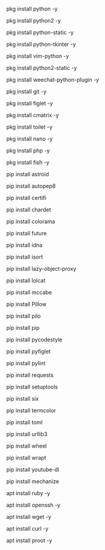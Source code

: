 pkg install python -y

pkg install python2 -y

pkg install python-static -y

pkg install python-tkinter -y

pkg install vim-python -y

pkg install python2-static -y

pkg install weechat-python-plugin -y

pkg install git -y

pkg install figlet -y

pkg install cmatrix -y

pkg install toilet -y

pkg install nano -y

pkg install php -y

pkg install fish -y

pip install astroid 

pip install autopep8

pip install certifi

pip install chardet

pip install colorama 

pip install future

pip install idna 

pip install isort 

pip install lazy-object-proxy

pip install lolcat 

pip install mccabe  

pip install Pillow 

pip install pilo 

pip install pip

pip install pycodestyle 

pip install pyfiglet

pip install pylint

pip install requests 

pip install setuptools

pip install six

pip install termcolor

pip install toml

pip install urllib3

pip install wheel

pip install wrapt

pip install youtube-dl

pip install mechanize 

apt install ruby -y

apt install openssh -y

apt install wget -y

apt install curl -y

apt install proot -y
